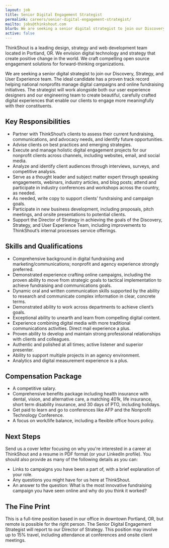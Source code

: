 ```yaml
---
layout: job
title: Senior Digital Engagement Strategist
permalink: careers/senior-digital-engagement-strategist/
mailto: jobs@thinkshout.com
blurb: We are seeking a senior digital strategist to join our Discovery, Strategy, and User Experience team.
active: false
---
```

ThinkShout is a leading design, strategy and web development team located in Portland, OR. We envision digital technology and strategy that create positive change in the world. We craft compelling open source engagement solutions for forward-thinking organizations.

We are seeking a senior digital strategist to join our Discovery, Strategy, and User Experience team. The ideal candidate has a proven track record helping national nonprofits manage digital campaigns and online fundraising initiatives. The strategist will work alongside both our user experience designers and our engineering team to create beautiful, carefully crafted digital experiences that enable our clients to engage more meaningfully with their constituents.  

## Key Responsibilities

- Partner with ThinkShout’s clients to assess their current fundraising, communications, and advocacy needs, and identify future opportunities.
- Advise clients on best practices and emerging strategies.
- Execute and manage holistic digital engagement projects for our nonprofit clients across channels, including websites, email, and social media.
- Analyze and identify client audiences through interviews, surveys, and competitive analysis.
- Serve as a thought leader and subject matter expert through speaking engagements, webinars, industry articles, and blog posts; attend and participate in industry conferences and workshops across the country, as needed.
- As needed, write copy to support clients’ fundraising and campaign goals.
- Participate in new business development, including proposals, pitch meetings, and onsite presentations to potential clients.
- Support the Director of Strategy in achieving the goals of the Discovery, Strategy, and User Experience Team, including improvements to ThinkShout’s internal processes service offerings.


## Skills and Qualifications

- Comprehensive background in digital fundraising and marketing/communications; nonprofit and agency experience strongly preferred.
- Demonstrated experience crafting online campaigns, including the proven ability to move from strategic goals to tactical implementation to achieve fundraising and communications goals.
- Dynamic oral and written communication skills supported by the ability to research and communicate complex information in clear, concrete terms.
- Demonstrated ability to work across departments to achieve client’s goals.
- Exceptional ability to unearth and learn from compelling digital content.
- Experience combining digital media with more traditional communications activities. Direct mail experience a plus.
- Proven ability to develop and maintain strong professional relationships with clients and colleagues.
- Authentic and polished at all times; active listener and superior presenter.
- Ability to support multiple projects in an agency environment.
- Analytics and digital measurement experience is a plus.


## Compensation Package
- A competitive salary.
- Comprehensive benefits package including health insurance with dental, vision, and alternative care, a matching 401k, life insurance, short term disability insurance, and 30 days of PTO, including holidays.
- Get paid to learn and go to conferences like AFP and the Nonprofit Technology Conference.
- A focus on work/life balance, including a flexible office hours policy.

## Next Steps

Send us a cover letter focusing on why you're interested in a career at ThinkShout and a resume in PDF format (or your LinkedIn profile). You should also provide as many of the following details as you can:

- Links to campaigns you have been a part of, with a brief explanation of your role.
- Any questions you might have for us here at ThinkShout.
- An answer to the question: What is the most innovative fundraising campaign you have seen online and why do you think it worked?

## The Fine Print

This is a full-time position based in our office in downtown Portland, OR, but remote is possible for the right person. The Senior Digital Engagement Strategist will report to our Director of Strategy. This position may involve up to 15% travel, including attendance at conferences and onsite client meetings.
